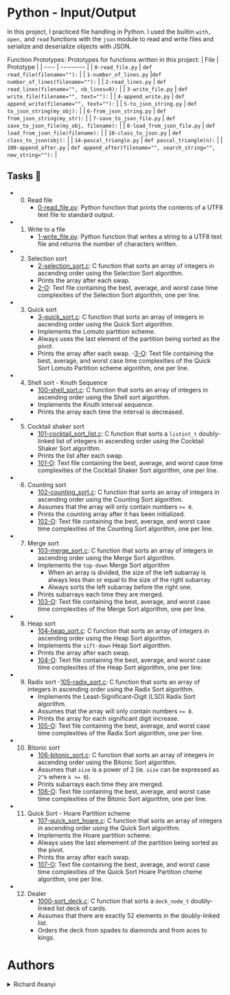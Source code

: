 
# Python - Input/Output

In this project, I practiced file handling in Python. I used the builtin `with,` `open,` and `read` functions with the `json` module to read and write files and serialize and deserialize objects with JSON.

Function Prototypes:
Prototypes for functions written in this project:
| File | Prototype |
| ---- | --------- |
| `0-read_file.py` | `def read_file(filename=""):` |
| `1-number_of_lines.py` |`def number_of_lines(filename=""):` |
| `2-read_lines.py` | `def read_lines(filename="", nb_lines=0):` |
| `3-write_file.py` | `def write_file(filename="", text=""):` |
| `4-append_write.py` | `def append_write(filename="", text=""):` |
| `5-to_json_string.py` | `def to_json_string(my_obj):` |
| `6-from_json_string.py` | `def from_json_string(my_str):` |
| `7-save_to_json_file.py` | `def save_to_json_file(my_obj, filename):` |
| `8-load_from_json_file.py` | `def load_from_json_file(filename):` |
| `10-class_to_json.py` | `def class_to_json(obj):` |
| `14-pascal_triangle.py` | `def pascal_triangle(n):` |
| `100-append_after.py` | `def append_after(filename="", search_string="", new_string=""):` |

## Tasks 📃
- 0. Read file
     - [0-read_file.py](https://github.com/richard-1257/alx-higher_level_programming/blob/master/0x0B-python-input_output/0-read_file.py):  Python function that prints the contents of a UTF8 text file to standard output.
     
- 1. Write to a file
     - [1-write_file.py](https://github.com/richard-1257/alx-higher_level_programming/blob/master/0x0B-python-input_output/1-write_file.py): Python function that writes a string to a UTF8 text file and returns the number of characters written.
     
- 2. Selection sort
     - [2-selection_sort.c](https://github.com/richard-1257/sorting_algorithms/blob/master/2-selection_sort.c): C function that sorts an array of integers in ascending order using the Selection Sort algorithm.
     - Prints the array after each swap.
     - [2-O](https://github.com/richard-1257/sorting_algorithms/blob/master/2-O): Text file containing the best, average, and worst case time complexities of the Selection Sort algorithm, one per line.

- 3. Quick sort
     - [3-quick_sort.c](https://github.com/richard-1257/sorting_algorithms/blob/master/3-quick_sort.c): C function that sorts an array of integers in ascending order using the Quick Sort algorithm.
     - Implements the Lomuto partition scheme.
     - Always uses the last element of the partition being sorted as the pivot.
     - Prints the array after each swap.
     -[3-O](https://github.com/richard-1257/sorting_algorithms/blob/master/3-O): Text file containing the best, average, and worst case time complexities of the Quick Sort Lomuto Partition scheme algorithm, one per line.

- 4. Shell sort - Knuth Sequence
     - [100-shell_sort.c](https://github.com/richard-1257/sorting_algorithms/blob/master/100-shell_sort.c): C function that sorts an array of integers in ascending order using the Shell sort algorithm.
     - Implements the Knuth interval sequence.
     - Prints the array each time the interval is decreased.
     
- 5. Cocktail shaker sort
     - [101-cocktail_sort_list.c](https://github.com/richard-1257/sorting_algorithms/blob/master/101-cocktail_sort_list.c): C function that sorts a `listint_t` doubly-linked list of integers in ascending order using the Cocktail Shaker Sort algorithm.
     - Prints the list after each swap.
     - [101-O](https://github.com/richard-1257/sorting_algorithms/blob/master/101-O): Text file containing the best, average, and worst case time complexities of the Cocktail Shaker Sort algorithm, one per line.
     
- 6. Counting sort
     - [102-counting_sort.c](https://github.com/richard-1257/sorting_algorithms/blob/master/102-counting_sort.c): C function that sorts an array of integers in ascending order using the Counting Sort algorithm.
     - Assumes that the array will only contain numbers `>= 0`.
     - Prints the counting array after it has been initialized.
     - [102-O](https://github.com/richard-1257/sorting_algorithms/blob/master/102-O): Text file containing the best, average, and worst case time complexities of the Counting Sort algorithm, one per line.
     
- 7. Merge sort
     - [103-merge_sort.c](https://github.com/richard-1257/sorting_algorithms/blob/master/103-merge_sort.c): C function that sorts an array of integers in ascending order using the Merge Sort algorithm.
     - Implements the `top-down` Merge Sort algorithm
         - When an array is divided, the size of the left subarray is always less than or equal to the size of the right subarray.
         - Always sorts the left subarray before the right one.
     - Prints subarrays each time they are merged.
     - [103-O](https://github.com/richard-1257/sorting_algorithms/blob/master/103-O): Text file containing the best, average, and worst case time complexities of the Merge Sort algorithm, one per line.

- 8. Heap sort
     - [104-heap_sort.c](https://github.com/richard-1257/sorting_algorithms/blob/master/104-heap_sort.c): C function that sorts an array of integers in ascending order using the Heap Sort algorithm.
     - Implements the `sift-down` Heap Sort algorithm.
     - Prints the array after each swap.
     - [104-O](https://github.com/richard-1257/sorting_algorithms/blob/master/104-O): Text file containing the best, average, and worst case time complexiites of the Heap Sort algorithm, one per line.
     
- 9. Radix sort
     -[105-radix_sort.c](https://github.com/richard-1257/sorting_algorithms/blob/master/105-radix_sort.c): C function that sorts an array of integers in ascending order using the Radix Sort algorithm.
     - Implements the Least-Significant-Digit (LSD) Radix Sort algorithm.
     - Assumes that the array will only contain numbers `>= 0`.
     - Prints the array for each significant digit increase.
     - [105-O](https://github.com/richard-1257/sorting_algorithms/blob/master/105-O): Text file containing the best, average, and worst case time complexities of the Radix Sort algorithm, one per line.
     
- 10. Bitonic sort
      - [106-bitonic_sort.c](https://github.com/richard-1257/sorting_algorithms/blob/master/106-bitonic_sort.c):  C function that sorts an array of integers in ascending order using the Bitonic Sort algorithm.
      - Assumes that `size` is a power of 2 (ie. `size` can be expressed as `2^k` where `k >= 0`).
      - Prints subarrays each time they are merged.
      - [106-O](https://github.com/richard-1257/sorting_algorithms/blob/master/106-O): Text file containing the best, average, and worst case time complexities of the Bitonic Sort algorithm, one per line.
      
- 11. Quick Sort - Hoare Partition scheme
      - [107-quick_sort_hoare.c](https://github.com/richard-1257/sorting_algorithms/blob/master/107-quick_sort_hoare.c): C function that sorts an array of integers in ascending order using the Quick Sort algorithm.
      - Implements the Hoare partition scheme.
      - Always uses the last elemement of the partition being sorted as the pivot.
      - Prints the array after each swap.
      - [107-O](https://github.com/richard-1257/sorting_algorithms/blob/master/107-O): Text file containing the best, average, and worst case time complexities of the Quick Sort Hoare Partition cheme algorithm, one per line.
      
- 12. Dealer
      - [1000-sort_deck.c](https://github.com/richard-1257/sorting_algorithms/blob/master/1000-sort_deck.c): C function that sorts a `deck_node_t` doubly-linked list deck of cards.
      - Assumes that there are exactly 52 elements in the doubly-linked list.
      - Orders the deck from spades to diamonds and from aces to kings.
      
# Authors
<details><summary>Richard ifeanyi</summary>

